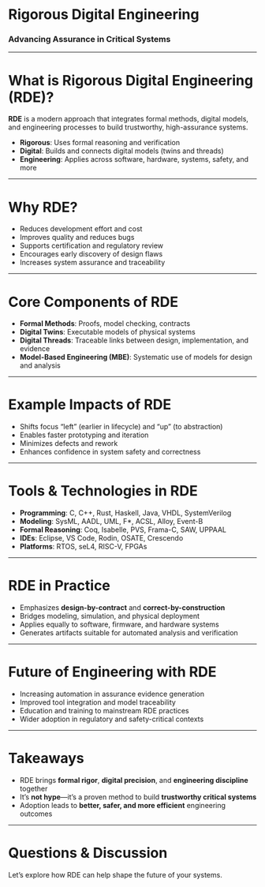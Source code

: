 # Rigorous Digital Engineering  
### Advancing Assurance in Critical Systems

---

# What is Rigorous Digital Engineering (RDE)?

**RDE** is a modern approach that integrates formal methods, digital models, and engineering processes to build trustworthy, high-assurance systems.

- **Rigorous**: Uses formal reasoning and verification
- **Digital**: Builds and connects digital models (twins and threads)
- **Engineering**: Applies across software, hardware, systems, safety, and more

---

# Why RDE?

- Reduces development effort and cost
- Improves quality and reduces bugs
- Supports certification and regulatory review
- Encourages early discovery of design flaws
- Increases system assurance and traceability

---

# Core Components of RDE

- **Formal Methods**: Proofs, model checking, contracts
- **Digital Twins**: Executable models of physical systems
- **Digital Threads**: Traceable links between design, implementation, and evidence
- **Model-Based Engineering (MBE)**: Systematic use of models for design and analysis

---

# Example Impacts of RDE

- Shifts focus “left” (earlier in lifecycle) and “up” (to abstraction)
- Enables faster prototyping and iteration
- Minimizes defects and rework
- Enhances confidence in system safety and correctness

---

# Tools & Technologies in RDE

- **Programming**: C, C++, Rust, Haskell, Java, VHDL, SystemVerilog
- **Modeling**: SysML, AADL, UML, F*, ACSL, Alloy, Event-B
- **Formal Reasoning**: Coq, Isabelle, PVS, Frama-C, SAW, UPPAAL
- **IDEs**: Eclipse, VS Code, Rodin, OSATE, Crescendo
- **Platforms**: RTOS, seL4, RISC-V, FPGAs

---

# RDE in Practice

- Emphasizes **design-by-contract** and **correct-by-construction**
- Bridges modeling, simulation, and physical deployment
- Applies equally to software, firmware, and hardware systems
- Generates artifacts suitable for automated analysis and verification

---

# Future of Engineering with RDE

- Increasing automation in assurance evidence generation
- Improved tool integration and model traceability
- Education and training to mainstream RDE practices
- Wider adoption in regulatory and safety-critical contexts

---

# Takeaways

- RDE brings **formal rigor**, **digital precision**, and **engineering discipline** together
- It’s **not hype**—it’s a proven method to build **trustworthy critical systems**
- Adoption leads to **better, safer, and more efficient** engineering outcomes

---

# Questions & Discussion

Let’s explore how RDE can help shape the future of your systems.
